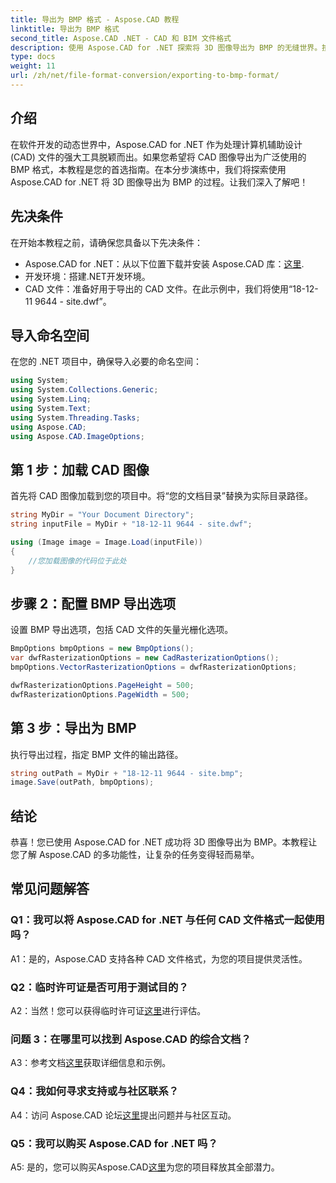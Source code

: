 ```yaml
---
title: 导出为 BMP 格式 - Aspose.CAD 教程
linktitle: 导出为 BMP 格式
second_title: Aspose.CAD .NET - CAD 和 BIM 文件格式
description: 使用 Aspose.CAD for .NET 探索将 3D 图像导出为 BMP 的无缝世界。按照我们的教程获得无忧的体验。
type: docs
weight: 11
url: /zh/net/file-format-conversion/exporting-to-bmp-format/
---
```

## 介绍

在软件开发的动态世界中，Aspose.CAD for .NET 作为处理计算机辅助设计 (CAD) 文件的强大工具脱颖而出。如果您希望将 CAD 图像导出为广泛使用的 BMP 格式，本教程是您的首选指南。在本分步演练中，我们将探索使用 Aspose.CAD for .NET 将 3D 图像导出为 BMP 的过程。让我们深入了解吧！

## 先决条件

在开始本教程之前，请确保您具备以下先决条件：

-  Aspose.CAD for .NET：从以下位置下载并安装 Aspose.CAD 库：[这里](https://releases.aspose.com/cad/net/).
- 开发环境：搭建.NET开发环境。
- CAD 文件：准备好用于导出的 CAD 文件。在此示例中，我们将使用“18-12-11 9644 - site.dwf”。

## 导入命名空间

在您的 .NET 项目中，确保导入必要的命名空间：

```csharp
using System;
using System.Collections.Generic;
using System.Linq;
using System.Text;
using System.Threading.Tasks;
using Aspose.CAD;
using Aspose.CAD.ImageOptions;
```

## 第 1 步：加载 CAD 图像

首先将 CAD 图像加载到您的项目中。将“您的文档目录”替换为实际目录路径。

```csharp
string MyDir = "Your Document Directory";
string inputFile = MyDir + "18-12-11 9644 - site.dwf";

using (Image image = Image.Load(inputFile))
{
    //您加载图像的代码位于此处
}
```

## 步骤 2：配置 BMP 导出选项

设置 BMP 导出选项，包括 CAD 文件的矢量光栅化选项。

```csharp
BmpOptions bmpOptions = new BmpOptions();
var dwfRasterizationOptions = new CadRasterizationOptions();
bmpOptions.VectorRasterizationOptions = dwfRasterizationOptions;

dwfRasterizationOptions.PageHeight = 500;
dwfRasterizationOptions.PageWidth = 500;
```

## 第 3 步：导出为 BMP

执行导出过程，指定 BMP 文件的输出路径。

```csharp
string outPath = MyDir + "18-12-11 9644 - site.bmp";
image.Save(outPath, bmpOptions);
```

## 结论

恭喜！您已使用 Aspose.CAD for .NET 成功将 3D 图像导出为 BMP。本教程让您了解 Aspose.CAD 的多功能性，让复杂的任务变得轻而易举。

## 常见问题解答

### Q1：我可以将 Aspose.CAD for .NET 与任何 CAD 文件格式一起使用吗？

A1：是的，Aspose.CAD 支持各种 CAD 文件格式，为您的项目提供灵活性。

### Q2：临时许可证是否可用于测试目的？

 A2：当然！您可以获得临时许可证[这里](https://purchase.aspose.com/temporary-license/)进行评估。

### 问题 3：在哪里可以找到 Aspose.CAD 的综合文档？

 A3：参考文档[这里](https://reference.aspose.com/cad/net/)获取详细信息和示例。

### Q4：我如何寻求支持或与社区联系？

 A4：访问 Aspose.CAD 论坛[这里](https://forum.aspose.com/c/cad/19)提出问题并与社区互动。

### Q5：我可以购买 Aspose.CAD for .NET 吗？

 A5: 是的，您可以购买Aspose.CAD[这里](https://purchase.aspose.com/buy)为您的项目释放其全部潜力。
